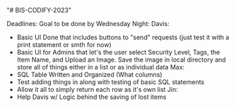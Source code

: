 "# BIS-CODIFY-2023" 

Deadlines: 
  Goal to be done by Wednesday Night:
  Davis:
  - Basic UI Done that includes buttons to "send" requests (just test it with a print statement or smth for now)
  - Basic UI for Admins that let's the user select Security Level, Tags, the Item Name, and Upload an Image.  Save the image in local directory and store all of things either in a list or as individual data
  Max:
  - SQL Table Written and Organized (What columns)
  - Test adding things in along with testing of basic SQL statements
  - Allow it all to simply return each row as it's own list
  Jin:
  - Help Davis w/ Logic behind the saving of lost items
